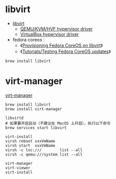 
# libvirt
- [libvirt](https://libvirt.org/macos.html)
  - [QEMU/KVM/HVF hypervisor driver](https://libvirt.org/drvqemu.html)
  - [VirtualBox hypervisor driver](https://libvirt.org/drvvbox.html)
- fedora coreos :
  - 《[Provisioning Fedora CoreOS on libvirt](https://docs.fedoraproject.org/en-US/fedora-coreos/provisioning-libvirt/)》
  - 《[Tutorials/Testing Fedora CoreOS updates](https://docs.fedoraproject.org/en-US/fedora-coreos/tutorial-updates/)》

```shell
brew install libvirt
```

# virt-manager
[virt-manager](https://ports.macports.org/port/virt-manager/)

```shell
brew install libvirt
brew install virt-manager

libvirtd
# 如果要开启启动（不建议在 MacOS 上开启），执行以下命令
brew services start libvirt

virt-install
virsh reboot xxxVmName
virsh start  xxxVmName
virsh -c lxc:///        list --all
virsh -c qemu:///system list --all

virt-manager
virt-viewer
virt-install

```
